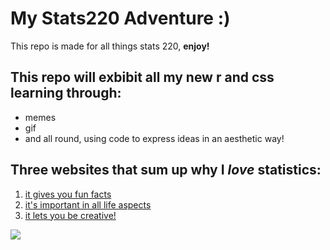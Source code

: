 # My Stats220 Adventure :)

This repo is made for all things stats 220, **enjoy!**
  
## This repo will exbibit all my new r and css learning through:
* memes
* gif
* and all round, using code to express ideas in an aesthetic way!

## Three websites that sum up why I *love* statistics:

1. [it gives you fun facts](https://cloudnine.com/ediscoverydaily/electronic-discovery/date-fun-facts-big-data-ediscovery-trends/#:~:text=Over%2090%25%20of%20all%20the,and%20reach%20the%20moon%20%E2%80%93%20twice.)
2. [it's important in all life aspects](https://medium.com/@john_marsh7/10-awesome-reasons-why-statistics-are-important-96b87e283640)
3. [it lets you be creative!](https://cran.r-project.org/web/packages/magick/vignettes/intro.html#Image_Vectors)

![](https://web.stat.tamu.edu/~scottcrawford/other/teachingmemes/download.jpg) 
